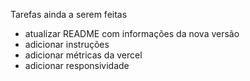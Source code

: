 Tarefas ainda a serem feitas

- atualizar README com informações da nova versão
- adicionar instruções
- adicionar métricas da vercel
- adicionar responsividade
